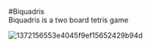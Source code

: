 #Biquadris  
Biquadris is a two board tetris game


![1372156553e4045f9ef15652429b94d](https://github.com/junlin0902/Biquadris/assets/118623321/261f3093-d7af-43c0-8017-90ebb1ea2844)

